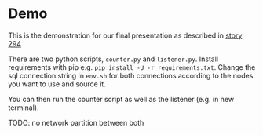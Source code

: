 # Demo 

This is the demonstration for our final presentation as described in [story
294](https://app.clubhouse.io/thinkdeep/story/294/create-a-scenario-story-for-the-final-demonstration-that-includes-the-use-of-the-database-in-an-easy-and-understandable-way)

There are two python scripts, `counter.py` and `listener.py`.  Install requirements with pip e.g.
`pip install -U -r requirements.txt`. Change the sql connection string in `env.sh` 
for both connections according to the nodes you want to use and source it.

You can then run the counter script as well as the listener (e.g. in new terminal).

TODO: no network partition between both 
